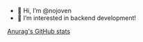 - 👋 Hi, I’m @nojoven
- 👀 I’m interested in backend development!

[Anurag's GitHub stats](https://github-readme-stats.vercel.app/api?username=nojoven&show_icons=true)
<!---
nojoven/nojoven is a ✨ special ✨ repository because I went from being a nurse aid to a backend developer.
--->
